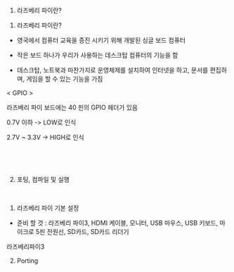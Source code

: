 01. 라즈베리 파이란?

1) 라즈베리 파이란?

- 영국에서 컴퓨터 교육을 증진 시키기 위해 개발된 싱글 보드 컴퓨터

- 작은 보드 하나가 우리가 사용하는 데스크탑 컴퓨터의 기능을 함

- 데스크탑, 노트북과 마찬가지로 운영체제를 설치하여 인터넷을 하고, 문서를 편집하며, 게임을 할 수 있는 기능을 가짐



< GPIO >

라즈베리 파이 보드에는 40 핀의 GPIO 헤더가 있음

0.7V 이하 -> LOW로 인식

2.7V ~ 3.3V -> HIGH로 인식

​

​

02. 포팅, 컴파일 및 실행

​

1) 라즈베리 파이 기본 설정

- 준비 할 것 : 라즈베리 파이3, HDMI 케이블,  모니터,  USB 마우스,  USB 키보드,  마이크로 5핀 전원선,  SD카드, SD카드 리더기


라즈베리파이3

2) Porting

​













​
